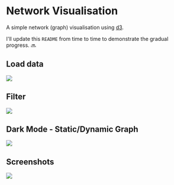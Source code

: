 # Network Visualisation 
A simple network (graph) visualisation using [d3](https://github.com/d3/d3).

I'll update this `README` from time to time to demonstrate the gradual progress. 🔜


## Load data
<kbd><img src="https://i.imgur.com/C8CIcYy.gif"/><kbd>  

## Filter
<kbd><img src="https://i.imgur.com/aMxrxOL.gif"/><kbd> 

## Dark Mode - Static/Dynamic Graph
<kbd><img src="https://i.imgur.com/d9ITyfQ.gif"/><kbd>  

## Screenshots
<kbd><img src="https://i.imgur.com/9945tmZ.gif"/><kbd>
